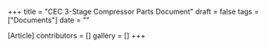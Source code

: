 +++
title = "CEC 3-Stage Compressor Parts Document"
draft = false
tags = ["Documents"]
date = ""

[Article]
contributors = []
gallery = []
+++